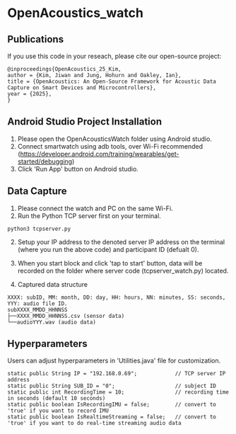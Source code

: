 # OpenAcoustics_watch

## Publications
If you use this code in your reseach, please cite our open-source project:  
```
@inproceedings{OpenAcoustics_25_Kim,
author = {Kim, Jiwan and Jung, Hohurn and Oakley, Ian},
title = {OpenAcoustics: An Open-Source Framework for Acoustic Data Capture on Smart Devices and Microcontrollers},
year = {2025},
}
```

## Android Studio Project Installation
1. Please open the OpenAcousticsWatch folder using Android studio. 
2. Connect smartwatch using adb tools, over Wi-Fi recommended (https://developer.android.com/training/wearables/get-started/debugging)
3. Click 'Run App' button on Android studio.

## Data Capture
1. Please connect the watch and PC on the same Wi-Fi.  
2. Run the Python TCP server first on your terminal.  
```
python3 tcpserver.py
```

2. Setup your IP address to the denoted server IP address on the terminal (where you run the above code) and participant ID (defualt 0).

3. When you start block and click 'tap to start' button, data will be recorded on the folder where server code (tcpserver_watch.py) located.

4. Captured data structure
```
XXXX: subID, MM: month, DD: day, HH: hours, NN: minutes, SS: seconds, YYY: audio file ID.   
subXXXX_MMDD_HHNNSS
├──XXXX_MMDD_HHNNSS.csv (sensor data)
└──audioYYY.wav (audio data)
```

## Hyperparameters
Users can adjust hyperparameters in 'Utilities.java' file for customization.
```
static public String IP = "192.168.0.69";            // TCP server IP address
static public String SUB_ID = "0";                   // subject ID
static public int RecordingTime = 10;                // recording time in seconds (default 10 seconds)
static public boolean IsRecordingIMU = false;        // convert to 'true' if you want to record IMU
static public boolean IsRealtimeStreaming = false;   // convert to 'true' if you want to do real-time streaming audio data
```
